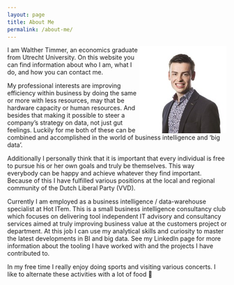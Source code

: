 ```yaml
---
layout: page
title: About Me
permalink: /about-me/
---
```


<!---
![Walther Timmer](/assets/profiel2.jpg)
--->
<img align="right" alt="Walther Timmer" src="/assets/profiel2.jpg">

<style type="text/css">
.image-left {
  display: block;
  margin-left: auto;
  margin-right: auto;
  float: right;
}
</style>


I am Walther Timmer, an economics graduate from Utrecht University. On this website you can find information about who I am, what I do, and how you can contact me.

My professional interests are improving efficiency within business by doing the same or more with less resources, may that be hardware capacity or human resources. And besides that making it possible to steer a company’s strategy on data, not just gut feelings. Luckily for me both of these can be combined and accomplished in the world of business intelligence and ‘big data’.

Additionally I personally think that it is important that every individual is free to pursue his or her own goals and truly be themselves. This way everybody can be happy and achieve whatever they find important. Because of this I have fulfilled various positions at the local and regional community of the Dutch Liberal Party (VVD).

Currently I am employed as a business intelligence / data-warehouse specialist at Hot ITem. This is a small business intelligence consultancy club which focuses on delivering tool independent IT advisory and consultancy services aimed at truly improving business value at the customers project or department. At this job I can use my analytical skills and curiosity to master the latest developments in BI and big data. See my LinkedIn page for more information about the tooling I have worked with and the projects I have contributed to.

In my free time I really enjoy doing sports and visiting various concerts. I like to alternate these activities with a lot of food 🙂 
